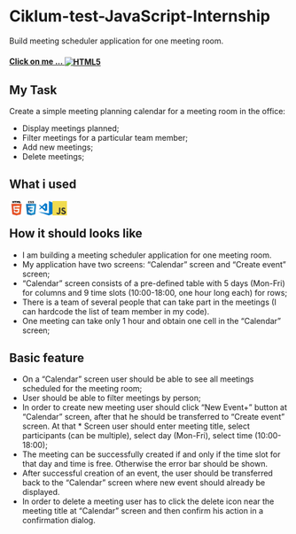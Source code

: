 # Ciklum-test-JavaScript-Internship
Build meeting scheduler application for one meeting room.

#### [Click on me ... <img align="center" alt="HTML5" width="40px" src="https://cdn.icon-icons.com/icons2/1004/PNG/512/social_flags_logo_github_icon-icons.com_75539.png"/>][progect]

## My Task
Create a simple meeting planning calendar for a meeting room in the office:
* Display meetings planned;
* Filter meetings for a particular team member;
* Add new meetings;
* Delete meetings;

## What i used 
<img align="left" alt="HTML5" width="26px" src="https://raw.githubusercontent.com/github/explore/80688e429a7d4ef2fca1e82350fe8e3517d3494d/topics/html/html.png" />
<img align="left" alt="CSS3" width="26px" src="https://raw.githubusercontent.com/github/explore/80688e429a7d4ef2fca1e82350fe8e3517d3494d/topics/css/css.png" />
<img align="left" alt="Visual Studio Code" width="26px" src="https://raw.githubusercontent.com/github/explore/80688e429a7d4ef2fca1e82350fe8e3517d3494d/topics/visual-studio-code/visual-studio-code.png" />
<img align="left" alt="JavaScript" width="26px" src="https://raw.githubusercontent.com/github/explore/80688e429a7d4ef2fca1e82350fe8e3517d3494d/topics/javascript/javascript.png" />
<br>

## How it should looks like
* I am building a meeting scheduler application for one meeting room.
* My application have two screens: “Calendar” screen and “Create event” screen;
* “Calendar” screen consists of a pre-defined table with 5 days (Mon-Fri) for columns and 9 time slots (10:00-18:00, one hour long each) for rows;
* There is a team of several people that can take part in the meetings (I can hardcode the list of team member in my code).
* One meeting can take only 1 hour and obtain one cell in the “Calendar” screen;

## Basic feature
* On a “Calendar” screen user should be able to see all meetings scheduled for the meeting room;
* User should be able to filter meetings by person;
* In order to create new meeting user should click “New Event+” button at “Calendar” screen, after that he should be transferred to “Create event” screen. At that  * Screen user should enter meeting title, select participants (can be multiple), select day (Mon-Fri), select time (10:00-18:00);
* The meeting can be successfully created if and only if the time slot for that day and time is free. Otherwise the error bar should be shown.
* After successful creation of an event, the user should be transferred back to the “Calendar” screen where new event should already be displayed.
* In order to delete a meeting user has to click the delete icon near the meeting title at “Calendar” screen and then confirm his action in a confirmation dialog.

[progect]: https://ansya13.github.io/Ciklum-test-JavaScript-Internship/
